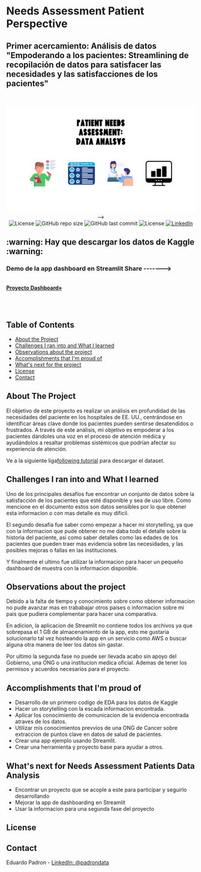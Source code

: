<!--
*** Thanks for checking out this README Template. If you have a suggestion that would
*** make this better, please fork the tinyml-mapping-backlight and create a pull request or simply open
*** an issue with the tag "suggest".
*** Thanks again! Now go create something AMAZING! :D
***
***
***
*** To avoid retyping too much info. Do a search and replace for the following:
*** fullmakeralchemist, tinyml-mapping-backlight, twitter_handle
-->

<!--#     The TensorFlow Microcontroller Challenge    -->
   <h1>Needs Assessment Patient Perspective</h1>

   <h2>Primer acercamiento: Análisis de datos "Empoderando a los pacientes: Streamlining de recopilación de datos para satisfacer las necesidades y las satisfacciones de los pacientes"</h2>

<!-- PROJECT LOGO -->

<br />
<p align="center">

  <a href="https://github.com/fullmakeralchemist/">
    <img src="assests\Data analsys.png" alt="Logo" width="720">
  </a>
  -->
  <br />
  

  <img src="https://img.shields.io/github/languages/top/fullmakeralchemist/data_analysis_bootcamp?style=for-the-badge" alt="License" height="25">
  <img src="https://img.shields.io/github/repo-size/fullmakeralchemist/data_analysis_bootcamp?style=for-the-badge" alt="GitHub repo size" height="25">
  <img src="https://img.shields.io/github/last-commit/fullmakeralchemist/data_analysis_bootcamp?style=for-the-badge" alt="GitHub last commit" height="25">
  <img src="https://img.shields.io/github/license/fullmakeralchemist/data_analysis_bootcamp?style=for-the-badge" alt="License" height="25">
  <a href="https://www.linkedin.com/in/padrondata/">
    <img src="https://img.shields.io/badge/-LinkedIn-black.svg?style=for-the-badge&logo=linkedin&colorB=555" alt="LinkedIn" height="25">
  </a>
  <!--
  <a href="https://twitter.com/makeralchemist/">
    <img src="https://img.shields.io/twitter/follow/makeralchemist?label=Twitter&logo=twitter&style=for-the-badge" alt="Twitter" height="25">
  </a>
  -->
  
  <!-- <h3 align="center">Tiny ML in Mapping Dance, Visual Arts and interactive museums</h3>-->
  <p align="center">
    <h2>:warning: Hay que descargar los datos de Kaggle :warning:</h2>
    <h3>Demo de la app dashboard en Streamlit Share -------></h3>
    <br />
    <a href="https://subirs3.streamlit.app/"><strong>Proyecto Dashboard»</strong></a>
    <br />
  <br />
</p>
<br />

<!-- TABLE OF CONTENTS -->
## Table of Contents

* [About the Project](#about-the-project)
* [Challenges I ran into and What I learned](#challenges-i-ran-into-and-what-i-learned)
* [Observations about the project](#observations-about-the-project)
* [Accomplishments that I'm proud of](#accomplishments-that-im-proud-of)
* [What's next for the project](#whats-next-for-needs-assessment-patients-data-analysis)
* [License](#license)
* [Contact](#contact)


<!-- ABOUT THE PROJECT -->
## About The Project

<!-- [![Tiny ML in Mapping Dance](https://i9.ytimg.com/vi/3YUVTDTo-Zk/mq1.jpg?sqp=CNTs2IcG&rs=AOn4CLBiPsvQ2bGNVZvn_j-nJXj8d81hLA)](https://www.youtube.com/watch?v=3YUVTDTo-Zk) -->

El objetivo de este proyecto es realizar un análisis en profundidad de las necesidades del paciente en los hospitales de EE. UU., centrándose en identificar áreas clave donde los pacientes pueden sentirse desatendidos o frustrados. A través de este análisis, mi objetivo es empoderar a los pacientes dándoles una voz en el proceso de atención médica y ayudándolos a resaltar problemas sistémicos que podrían afectar su experiencia de atención.

Ve a la siguiente liga[following tutorial](https://www.kaggle.com/datasets/kaggleprollc/healthcare-patient-satisfaction-data-collection) para descargar el dataset.

## Challenges I ran into and What I learned

Uno de los principales desafíos fue encontrar un conjunto de datos sobre la satisfacción de los pacientes que esté disponible y sea de uso libre. Como mencione en el documento estos son datos sensibles por lo que obtener esta informacion o con mas detalle es muy dificil.

El segundo desafia fue saber como empezar a hacer mi storytelling, ya que con la informacion que pude obtener no me daba todo el detalle sobre la historia del paciente, asi como saber detalles como las edades de los pacientes que pueden traer mas evidencia sobre las necesidades, y las posibles mejoras o fallas en las instituciones.

Y finalmente el ultimo fue utilizar la informacion para hacer un pequeño dashboard de muestra con la informacion disponible.

## Observations about the project

Debido a la falta de tiempo y conocimiento sobre como obtener informacion no pude avanzar mas en trababajar otros paises o informacion sobre mi pais que pudiera complementar para hacer una comparativa.

En adicion, la aplicacion de Streamlit no contiene todos los archivos ya que sobrepasa el 1 GB de almacenamiento de la app, esto me gustaria solucionarlo tal vez hosteando la app en un servicio como AWS o buscar alguna otra manera de leer los datos sin gastar.

Por ultimo la segunda fase no puede ser llevada acabo sin apoyo del Gobierno, una ONG o una institucion medica oficial. Ademas de tener los permisos y acuerdos necesarios para el proyecto.

## Accomplishments that I'm proud of

- Desarrollo de un primero codigo de EDA para los datos de Kaggle
- Hacer un storytelling con la escada informacion encontrada. 
- Aplicar los conocimiento de comunicacion de la evidencia encontrada atraves de los datos.
- Utilizar mis conocimientos prevvios de una ONG de Cancer sobre extraccion de puntos clave en datos de salud de pacientes.
- Crear una app ejemplo usando Streamlit.
- Crear una herramienta y proyecto base para ayudar a otros.

## What's next for Needs Assessment Patients Data Analysis

- Encontrar un proyecto que se acople a este para participar y seguirlo desarrollando
- Mejorar la app de dashboarding en Streamlit
- Usar la informacion para una segunda fase del proyecto

## License


<!-- CONTACT -->
## Contact

Eduardo Padron - [LinkedIn: @padrondata](https://www.linkedin.com/in/padrondata/)